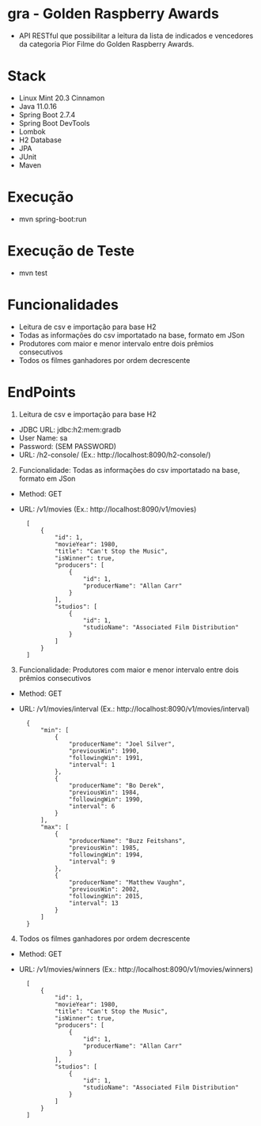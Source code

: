 # gra - Golden Raspberry Awards
- API RESTful que possibilitar a leitura da lista de indicados e vencedores da categoria Pior Filme do Golden Raspberry Awards.

# Stack
- Linux Mint 20.3 Cinnamon
- Java 11.0.16
- Spring Boot 2.7.4
- Spring Boot DevTools
- Lombok
- H2 Database
- JPA
- JUnit
- Maven

# Execução
- mvn spring-boot:run

# Execução de Teste
- mvn test

# Funcionalidades
- Leitura de csv e importação para base H2
- Todas as informações do csv importatado na base, formato em JSon
- Produtores com maior e menor intervalo entre dois prêmios consecutivos
- Todos os filmes ganhadores por ordem decrescente

# EndPoints
1. Leitura de csv e importação para base H2
- JDBC URL: jdbc:h2:mem:gradb
- User Name: sa
- Password: (SEM PASSWORD)
- URL: /h2-console/ (Ex.: http://localhost:8090/h2-console/)

2. Funcionalidade: Todas as informações do csv importatado na base, formato em JSon
- Method: GET
- URL: /v1/movies (Ex.: http://localhost:8090/v1/movies)

        [
            {
                "id": 1,
                "movieYear": 1980,
                "title": "Can't Stop the Music",
                "isWinner": true,
                "producers": [
                    {
                        "id": 1,
                        "producerName": "Allan Carr"
                    }
                ],
                "studios": [
                    {
                        "id": 1,
                        "studioName": "Associated Film Distribution"
                    }
                ]
            }
        ]

3. Funcionalidade: Produtores com maior e menor intervalo entre dois prêmios consecutivos
- Method: GET
- URL: /v1/movies/interval (Ex.: http://localhost:8090/v1/movies/interval)

        {
            "min": [
                {
                    "producerName": "Joel Silver",
                    "previousWin": 1990,
                    "followingWin": 1991,
                    "interval": 1
                },
                {
                    "producerName": "Bo Derek",
                    "previousWin": 1984,
                    "followingWin": 1990,
                    "interval": 6
                }
            ],
            "max": [
                {
                    "producerName": "Buzz Feitshans",
                    "previousWin": 1985,
                    "followingWin": 1994,
                    "interval": 9
                },
                {
                    "producerName": "Matthew Vaughn",
                    "previousWin": 2002,
                    "followingWin": 2015,
                    "interval": 13
                }
            ]
        }

4. Todos os filmes ganhadores por ordem decrescente
- Method: GET
- URL: /v1/movies/winners (Ex.: http://localhost:8090/v1/movies/winners)

        [
            {
                "id": 1,
                "movieYear": 1980,
                "title": "Can't Stop the Music",
                "isWinner": true,
                "producers": [
                    {
                        "id": 1,
                        "producerName": "Allan Carr"
                    }
                ],
                "studios": [
                    {
                        "id": 1,
                        "studioName": "Associated Film Distribution"
                    }
                ]
            }
        ]